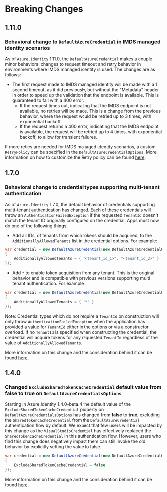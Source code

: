 # Breaking Changes

## 1.11.0

### Behavioral change to `DefaultAzureCredential` in IMDS managed identity scenarios

As of `Azure.Identity` 1.11.0, the `DefaultAzureCredential` makes a couple minor behavioral changes to request timeout and retry behavior in environments where IMDS managed identity is used.
The changes are as follows:
- The first request made to IMDS managed identity will be made with a 1 second timeout, as it did previously, but without the "Metadata" header in order to speed up the validation that the endpoint is available. This is guaranteed to fail with a 400 error.
    - If the request times out, indicating that the IMDS endpoint is not available, no retries will be made. This is a change from the previous behavior, where the request would be retried up to 3 times, with exponential backoff.
    - If the request returns a 400 error, indicating that the IMDS endpoint is available, the request will be retried up to 4 times, with exponential backoff, to allow for transient failures.

If more reties are needed for IMDS managed identity scenarios, a custom `RetryPolicy` can be specified in the `DefaultAzureCredentialOptions`. More information on how to customize the Retry policy can be found [here](https://github.com/Azure/azure-sdk-for-net/blob/main/sdk/core/Azure.Core/samples/Configuration.md#setting-a-custom-retry-policy).

## 1.7.0

### Behavioral change to credential types supporting multi-tenant authentication

As of `Azure.Identity` 1.7.0, the default behavior of credentials supporting multi-tenant authentication has changed. Each of these credentials will throw an `AuthenticationFailedException` if the requested `TenantId` doesn't match the tenant ID originally configured on the credential. Apps must now do one of the following things:

- Add all IDs, of tenants from which tokens should be acquired, to the `AdditionallyAllowedTenants` list in the credential options. For example:

```C# Snippet:Identity_BreakingChanges_AddExplicitAdditionallyAllowedTenants
var credential = new DefaultAzureCredential(new DefaultAzureCredentialOptions
{
    AdditionallyAllowedTenants = { "<tenant_id_1>", "<tenant_id_2>" }
});
```

- Add `*` to enable token acquisition from any tenant. This is the original behavior and is compatible with previous versions supporting multi tenant authentication. For example:

```C# Snippet:Identity_BreakingChanges_AddAllAdditionallyAllowedTenants
var credential = new DefaultAzureCredential(new DefaultAzureCredentialOptions
{
    AdditionallyAllowedTenants = { "*" }
});
```

Note: Credential types which do not require a `TenantId` on construction will only throw `AuthenticationFailedException` when the application has provided a value for `TenantId` either in the options or via a constructor overload. If no `TenantId` is specified when constructing the credential, the credential will acquire tokens for any requested `TenantId` regardless of the value of `AdditionallyAllowedTenants`.

More information on this change and the consideration behind it can be found [here](https://aka.ms/azsdk/blog/multi-tenant-guidance).

## 1.4.0

### Changed `ExcludeSharedTokenCacheCredential` default value from __false__ to __true__ on `DefaultAzureCredentialsOptions`

Starting in Azure.Identity 1.4.0-beta.4 the default value of the `ExcludeSharedTokenCacheCredential` property on `DefaultAzureCredentialsOptions` has changed from __false__ to __true__, excluding the `SharedTokenCacheCredential` from the `DefaultAzureCredential` authentication flow by default. We expect that few users will be impacted by this change as the `VisualStudioCredential` has effectively replaced the `SharedTokenCacheCredential` in this authentication flow. However, users who find this change does negatively impact them can still invoke the old behavior by explicitly setting the value to false.

```C# Snippet:Identity_BreakingChanges_SetExcludeSharedTokenCacheCredentialToFalse
var credential = new DefaultAzureCredential(new DefaultAzureCredentialOptions
{
    ExcludeSharedTokenCacheCredential = false
});
```

More information on this change and the consideration behind it can be found [here](https://github.com/Azure/azure-sdk/issues/1970).
